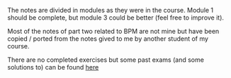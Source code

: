 The notes are divided in modules as they were in the course. Module 1 should be complete, but module 3 could be better (feel free to improve it).

Most of the notes of part two related to BPM are not mine but have been copied / ported from the notes gived to me by another student of my course.

There are no completed exercises but some past exams (and some solutions to) can be found [here](https://liveunibo-my.sharepoint.com/personal/mattia_orlandi_studio_unibo_it/_layouts/15/onedrive.aspx?ga=1&id=%2Fpersonal%2Fmattia%5Forlandi%5Fstudio%5Funibo%5Fit%2FDocuments%2FDocumenti%2FMaster%20AI%2FYear%201%2FFundamentals%20of%20Artificial%20Intelligence%20and%20Knowledge%20Representation)  